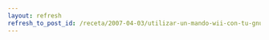 ```yaml
---
layout: refresh
refresh_to_post_id: /receta/2007-04-03/utilizar-un-mando-wii-con-tu-gnu-linux
---
```

